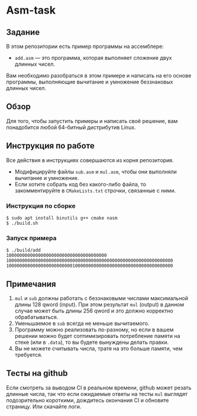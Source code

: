 # Asm-task

## Задание
В этом репозитории есть пример программы на ассемблере:
* `add.asm` — это программа, которая выполняет сложение двух длинных чисел.

Вам необходимо разобраться в этом примере и написать на его основе программы, выполняющие вычитание и умножение беззнаковых длинных чисел.

## Обзор
Для того, чтобы запустить примеры и написать своё решение, вам понадобится любой 64-битный дистрибутив Linux.

## Инструкция по работе
Все действия в инструкциях совершаются из корня репозитория.

* Модифицируйте файлы `sub.asm` и `mul.asm`, чтобы они выполняли вычитание и умножение.
* Если хотите собрать код без какого-либо файла, то закомментируйте в `CMakeLists.txt` строчки, связанные с ними.

### Инструкция по сборке
```console
$ sudo apt install binutils g++ cmake nasm
$ ./build.sh
```

### Запуск примера
```console
$ ./build/add
10000000000000000000000000000000000000
100000000000000000000000000000000000000000000000000000000000000
100000000000000000000000010000000000000000000000000000000000000
```

## Примечания
1. `mul` и `sub` должны работать с беззнаковыми числами максимальной длины 128 qword (input). При этом результат `mul` (output) в данном случае может быть длины 256 qword и это должно корректно обрабатываться.
2. Уменьшаемое в `sub` всегда не меньше вычитаемого.
3. Программу можно реализовать по-разному, но если в вашем решении можно будет соптимизировать потребление памяти на стеке (или в `.data`), то вы будете вынуждены делать правки.
4. Вы не можете считывать числа, тратя на это больше памяти, чем требуется.


## Тесты на github
Если смотреть за выводом CI в реальном времени, github может резать длинные числа, так что если ожидаемые ответы на тесты `mul` выглядят подозрительно короткими, дождитесь окончания CI и обновите страницу. Или скачайте логи.
